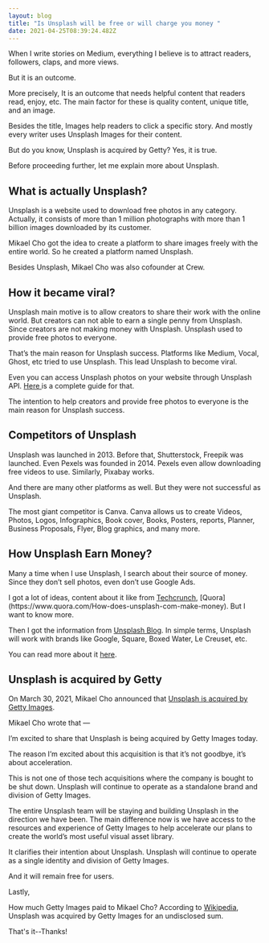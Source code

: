 ```yaml
---
layout: blog
title: "Is Unsplash will be free or will charge you money "
date: 2021-04-25T08:39:24.482Z
---
```


When I write stories on Medium, everything I believe is to attract readers, followers, claps, and more views.

But it is an outcome.

More precisely, It is an outcome that needs helpful content that readers read, enjoy, etc. The main factor for these is quality content, unique title, and an image.

Besides the title, Images help readers to click a specific story.
And mostly every writer uses Unsplash Images for their content.

But do you know, Unsplash is acquired by Getty? Yes, it is true.

Before proceeding further, let me explain more about Unsplash.

## What is actually Unsplash?

Unsplash is a website used to download free photos in any category. Actually, it consists of more than 1 million photographs with more than 1 billion images downloaded by its customer. 

Mikael Cho got the idea to create a platform to share images freely with the entire world. So he created a platform named Unsplash.

Besides Unsplash, Mikael Cho was also cofounder at Crew.

## How it became viral?

Unsplash main motive is to allow creators to share their work with the online world. But creators can not able to earn a single penny from Unsplash.
Since creators are not making money with Unsplash. Unsplash used to provide free photos to everyone.

That’s the main reason for Unsplash success. Platforms like Medium, Vocal, Ghost, etc tried to use Unsplash. This lead Unsplash to become viral.

Even you can access Unsplash photos on your website through Unsplash API. [Here ](https://javascript.plainenglish.io/how-to-create-react-image-gallery-web-app-using-unsplash-api-9eda5aa0f325)is a complete guide for that.

The intention to help creators and provide free photos to everyone is the main reason for Unsplash success.

## Competitors of Unsplash

Unsplash was launched in 2013. Before that, Shutterstock, Freepik was launched.
Even Pexels was founded in 2014. Pexels even allow downloading free videos to use.
Similarly, Pixabay works. 

And there are many other platforms as well. But they were not successful as Unsplash.

The most giant competitor is Canva. Canva allows us to create Videos, Photos, Logos, Infographics, Book cover, Books, Posters, reports, Planner, Business Proposals, Flyer, Blog graphics, and many more.

## How Unsplash Earn Money?

Many a time when I use Unsplash, I search about their source of money. Since they don’t sell photos, even don’t use Google Ads.

I got a lot of ideas, content about it like from [Techcrunch](https://techcrunch.com/2019/12/10/unsplash-for-brands/#:~:text=Unsplash%20is%20building%20an%20ad%20business%20around%20branded%20stock%20photos,-Anthony%20Ha%40anthonyha&text=Unsplash%20has%20built%20up%20a,available%20to%20use%20for%20free.&text=Square%2C%20for%20example%2C%20could%20upload,cash%20register%E2%80%9D%20and%20other%20terms.), [Quora](https://www.quora.com/How-does-unsplash-com-make-money). But I want to know more.

Then I got the information from [Unsplash Blog](https://medium.com/unsplash/introducing-unsplash-for-brands-3b60d1b4ad0c). In simple terms, Unsplash will work with brands like Google, Square, Boxed Water, Le Creuset, etc.

You can read more about it [here](https://medium.com/unsplash/introducing-unsplash-for-brands-3b60d1b4ad0c).

## Unsplash is acquired by Getty

On March 30, 2021, Mikael Cho announced that [Unsplash is acquired by Getty Images](https://unsplash.com/blog/unsplash-getty/).

Mikael Cho wrote that —

I’m excited to share that Unsplash is being acquired by Getty Images today.

The reason I’m excited about this acquisition is that it’s not goodbye, it’s about acceleration.

This is not one of those tech acquisitions where the company is bought to be shut down. Unsplash will continue to operate as a standalone brand and division of Getty Images. 

The entire Unsplash team will be staying and building Unsplash in the direction we have been. The main difference now is we have access to the resources and experience of Getty Images to help accelerate our plans to create the world’s most useful visual asset library.

It clarifies their intention about Unsplash. Unsplash will continue to operate as a single identity and division of Getty Images.

And it will remain free for users.

Lastly,

How much Getty Images paid to Mikael Cho? According to [Wikipedia](https://en.wikipedia.org/wiki/Unsplash#:~:text=In%20March%202021%2C%20Unsplash%20was,Images%20with%20Cho%20in%20charge.), Unsplash was acquired by Getty Images for an undisclosed sum.

That's it--Thanks!
